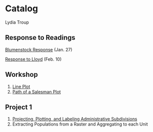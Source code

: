 # Catalog

Lydia Troup

## Response to Readings
[Blumenstock Response](https://github.com/lydiatroup/workshop/blob/master/blumenstock.md) (Jan. 27)

[Response to Lloyd](https://github.com/lydiatroup/workshop/blob/master/Lloyd.md) (Feb. 10)

## Workshop

1. [Line Plot](https://github.com/lydiatroup/workshop/blob/master/plot2.png)
2. [Path of a Salesman Plot](https://github.com/lydiatroup/workshop/blob/master/7homes_plot.png)

## Project 1
1. [Projecting, Plotting, and Labeling Administrative Subdivisions](https://github.com/lydiatroup/workshop/blob/master/Project1_Part1.md)
2. Extracting Populations from a Raster and Aggregating to each Unit
